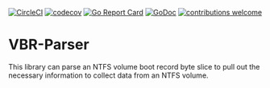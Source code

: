 [![CircleCI](https://circleci.com/gh/Go-Forensics/VBR-Parser.svg?style=svg)](https://circleci.com/gh/Go-Forensics/VBR-Parser) [![codecov](https://codecov.io/gh/Go-Forensics/VBR-Parser/branch/master/graph/badge.svg)](https://codecov.io/gh/Go-Forensics/VBR-Parser) [![Go Report Card](https://goreportcard.com/badge/github.com/Go-Forensics/VBR-Parser)](https://goreportcard.com/report/github.com/Go-Forensics/VBR-Parser) [![GoDoc](https://godoc.org/github.com/AlecRandazzo/BinaryTransforms?status.png)](https://godoc.org/github.com/Go-Forensics/VBR-Parser) [![contributions welcome](https://img.shields.io/badge/contributions-welcome-brightgreen.svg?style=flat)](https://github.com/Go-Forensics/VBR-Parser/issues)

# VBR-Parser
This library can parse an NTFS volume boot record byte slice to pull out the necessary information to collect data from an NTFS volume.
